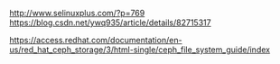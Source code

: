 http://www.selinuxplus.com/?p=769
https://blog.csdn.net/ywq935/article/details/82715317

https://access.redhat.com/documentation/en-us/red_hat_ceph_storage/3/html-single/ceph_file_system_guide/index
